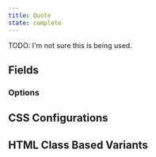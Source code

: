 ```yaml
---
title: Quote
state: complete
---
```


TODO: I'm not sure this is being used.

## Fields

### Options

## CSS Configurations

## HTML Class Based Variants

